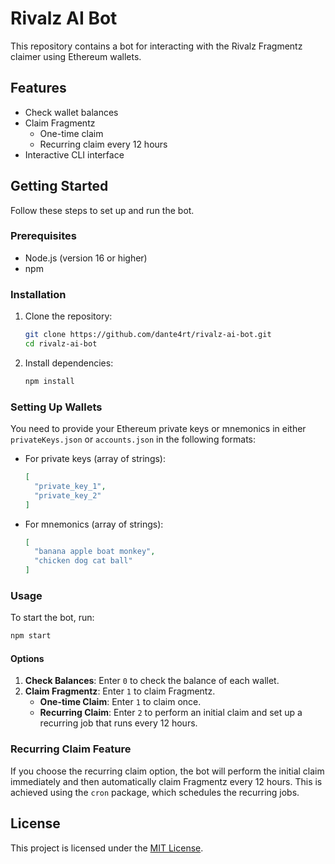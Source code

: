 # Rivalz AI Bot

This repository contains a bot for interacting with the Rivalz Fragmentz claimer using Ethereum wallets.

## Features

- Check wallet balances
- Claim Fragmentz
  - One-time claim
  - Recurring claim every 12 hours
- Interactive CLI interface

## Getting Started

Follow these steps to set up and run the bot.

### Prerequisites

- Node.js (version 16 or higher)
- npm

### Installation

1. Clone the repository:

   ```bash
   git clone https://github.com/dante4rt/rivalz-ai-bot.git
   cd rivalz-ai-bot
   ```

2. Install dependencies:

   ```bash
   npm install
   ```

### Setting Up Wallets

You need to provide your Ethereum private keys or mnemonics in either `privateKeys.json` or `accounts.json` in the following formats:

- For private keys (array of strings):

  ```json
  [
    "private_key_1",
    "private_key_2"
  ]
  ```

- For mnemonics (array of strings):

  ```json
  [
    "banana apple boat monkey",
    "chicken dog cat ball"
  ]
  ```

### Usage

To start the bot, run:

```bash
npm start
```

#### Options

1. **Check Balances**: Enter `0` to check the balance of each wallet.
2. **Claim Fragmentz**: Enter `1` to claim Fragmentz.
   - **One-time Claim**: Enter `1` to claim once.
   - **Recurring Claim**: Enter `2` to perform an initial claim and set up a recurring job that runs every 12 hours.

### Recurring Claim Feature

If you choose the recurring claim option, the bot will perform the initial claim immediately and then automatically claim Fragmentz every 12 hours. This is achieved using the `cron` package, which schedules the recurring jobs.

## License

This project is licensed under the [MIT License](LICENSE).
